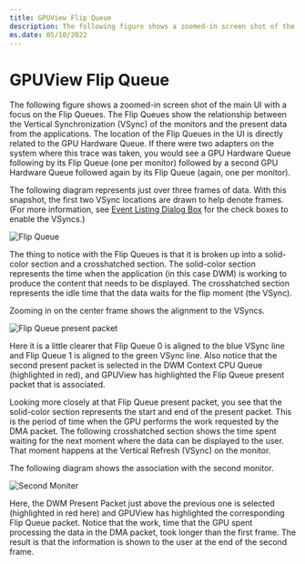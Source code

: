 ```yaml
---
title: GPUView Flip Queue
description: The following figure shows a zoomed-in screen shot of the main UI with a focus on the Flip Queues. 
ms.date: 05/10/2022
---
```


# GPUView Flip Queue

The following figure shows a zoomed-in screen shot of the main UI with a focus on the Flip Queues. The Flip Queues show the relationship between the Vertical Synchronization (VSync) of the monitors and the present data from the applications. The location of the Flip Queues in the UI is directly related to the GPU Hardware Queue. If there were two adapters on the system where this trace was taken, you would see a GPU Hardware Queue following by its Flip Queue (one per monitor) followed by a second GPU Hardware Queue followed again by its Flip Queue (again, one per monitor). 

The following diagram represents just over three frames of data. With this snapshot, the first two VSync locations are drawn to help denote frames. (For more information, see [Event Listing Dialog Box](event-listing-dialog-box.md) for the check boxes to enable the VSyncs.) 

![Flip Queue](/Images/flip-queue.png) 

The thing to notice with the Flip Queues is that it is broken up into a solid-color section and a crosshatched section. The solid-color section represents the time when the application (in this case DWM) is working to produce the content that needs to be displayed. The crosshatched section represents the idle time that the data waits for the flip moment (the VSync). 

Zooming in on the center frame shows the alignment to the VSyncs. 

![Flip Queue present packet](/Images/flip-queue-present-packet.png) 

Here it is a little clearer that Flip Queue 0 is aligned to the blue VSync line and Flip Queue 1 is aligned to the green VSync line. Also notice that the second present packet is selected in the DWM Context CPU Queue (highlighted in red), and GPUView has highlighted the Flip Queue present packet that is associated. 

Looking more closely at that Flip Queue present packet, you see that the solid-color section represents the start and end of the present packet. This is the period of time when the GPU performs the work requested by the DMA packet. The following crosshatched section shows the time spent waiting for the next moment where the data can be displayed to the user. That moment happens at the Vertical Refresh (VSync) on the monitor. 

The following diagram shows the association with the second monitor. 

![Second Moniter](/Images/second-moniter.png)

Here, the DWM Present Packet just above the previous one is selected (highlighted in red here) and GPUView has highlighted the corresponding Flip Queue packet. Notice that the work, time that the GPU spent processing the data in the DMA packet, took longer than the first frame. The result is that the information is shown to the user at the end of the second frame.


